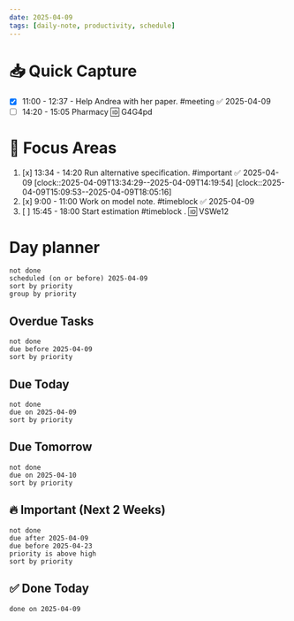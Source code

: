 ```yaml
---
date: 2025-04-09
tags: [daily-note, productivity, schedule]
---
```

# 📥 Quick Capture
- [x] 11:00 - 12:37 - Help Andrea with her paper. #meeting ✅ 2025-04-09
- [ ] 14:20 - 15:05 Pharmacy 🆔 G4G4pd
# 🎯 Focus Areas
1. [x] 13:34 - 14:20 Run alternative specification. #important ✅ 2025-04-09
      [clock::2025-04-09T13:34:29--2025-04-09T14:19:54]
      [clock::2025-04-09T15:09:53--2025-04-09T18:05:16]
2. [x] 9:00 - 11:00 Work on model note. #timeblock ✅ 2025-04-09
3. [ ] 15:45 - 18:00 Start estimation #timeblock . 🆔 VSWe12
# Day planner

```tasks
not done
scheduled (on or before) 2025-04-09
sort by priority
group by priority
```

## Overdue Tasks

```tasks
not done
due before 2025-04-09
sort by priority
```

## Due Today

```tasks
not done
due on 2025-04-09
sort by priority
```

## Due Tomorrow

```tasks
not done
due on 2025-04-10
sort by priority
```

## 🔥 Important (Next 2 Weeks)

```tasks
not done
due after 2025-04-09
due before 2025-04-23
priority is above high
sort by priority
```

## ✅ Done Today

```tasks
done on 2025-04-09
```
